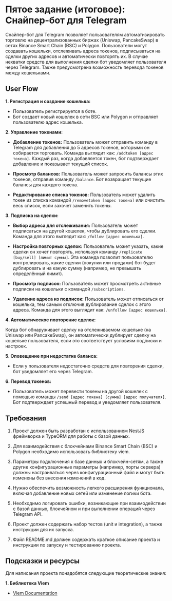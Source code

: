 # Пятое задание (итоговое): Снайпер-бот для Telegram

Снайпер-бот для Telegram позволяет пользователям автоматизировать торговлю на децентрализованных биржах (Uniswap, PancakeSwap) в сетях Binance Smart Chain (BSC) и Polygon. Пользователи могут создавать кошельки, отслеживать адреса токенов, подписываться на сделки других адресов и автоматически повторять их. В случае нехватки средств для выполнения сделки бот уведомляет пользователя через Telegram. Также предусмотрена возможность перевода токенов между кошельками.

## User Flow

**1. Регистрация и создание кошелька:**

- Пользователь регистрируется в боте.
- Бот создает новый кошелек в сети BSC или Polygon и отправляет пользователю адрес кошелька.

**2. Управление токенами:**

- **Добавление токенов:** Пользователь может отправить команду в Telegram для добавления до 5 адресов токенов, которыми он собирается торговать. Команда выглядит как: `/addtoken [адрес токена]`. Каждый раз, когда добавляется токен, бот подтверждает добавление и показывает текущий список.

- **Просмотр балансов:** Пользователь может запросить балансы этих токенов, отправив команду `/balance`. Бот возвращает текущие балансы для каждого токена.

- **Редактирование списка токенов:** Пользователь может удалить токен из списка командой `/removetoken [адрес токена]` или очистить весь список, если захочет заменить токены.

**3. Подписка на сделки:**

- **Выбор адреса для отслеживания:** Пользователь может подписаться на другой кошелек, чтобы дублировать его сделки. Команда для этого выглядит как: `/follow [адрес кошелька]`.

- **Настройка повторных сделок:** Пользователь может указать, какие сделки он хочет повторять, используя команду `/replicate [buy/sell] [лимит суммы]`. Эта команда позволит пользователю контролировать, какие сделки (покупки или продажи) бот будет дублировать и на какую сумму (например, не превышать определённый лимит).

- **Просмотр подписок:** Пользователь может просмотреть активные подписки на кошельки с командой `/subscriptions`.

- **Удаление адреса из подписок:** Пользователь может отписаться от кошелька, тем самым отключив дублирование сделок с этого адреса. Команда для этого выглядит как: `/unfollow [адрес кошелька]`.

**4. Автоматическое повторение сделок:**

Когда бот обнаруживает сделку на отслеживаемом кошельке (на Uniswap или PancakeSwap), он автоматически дублирует сделку на кошельке пользователя, если это соответствует условиям подписки и настроек.

**5. Оповещение при недостатке баланса:**

- Если у пользователя недостаточно средств для повторения сделки, бот уведомляет его через Telegram.

**6. Перевод токенов:**

- Пользователь может перевести токены на другой кошелек с помощью команды `/send [адрес токена] [сумма] [адрес получателя]`. Бот подтверждает успешный перевод и уведомляет пользователя.


## Требования

1. Проект должен быть разработан с использованием NestJS фреймворка и TypeORM для работы с базой данных.

2. Для взаимодействия с блокчейнами Binance Smart Chain (BSC) и Polygon необходимо использовать библиотеку viem.

3. Параметры подключения к базе данных и блокчейн-сетям, а также другие конфигурационные параметры (например, порты сервера) должны настраиваться через конфигурационный файл и могут быть изменены без внесения изменений в код.

4. Нужно обеспечить возможность легкого расширения функционала, включая добавление новых сетей или изменение логики бота.

5. Необходимо логировать ошибки, возникающие при взаимодействии с базой данных, блокчейном и при выполнении операций через Telegram API.

6. Проект должен содержать набор тестов (unit и integration), а также инструкции для их запуска.

7. Файл README.md должен содержать краткое описание проекта и инструкции по запуску и тестированию проекта.

## Подсказки и ресурсы

Для написания проекта понадобятся следующие теоретические знания:

**1. Библиотека Viem**

* [Viem Documentation](https://viem.sh/docs/getting-started)
